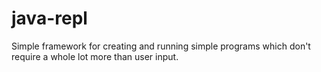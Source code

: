 java-repl
===========

Simple framework for creating and running simple programs which don't require a whole lot more than user input.
